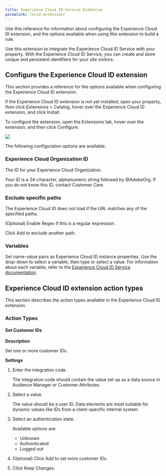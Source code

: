 ```yaml
---
title: Experience Cloud ID Service Extension
permalink: /ecid-extension/
---
```


Use this reference for information about configuring the Experience Cloud ID extension, and the options available when using this extension to build a rule.

Use this extension to integrate the Experience Cloud ID Service with your property. With the Experience Cloud ID Service, you can create and store unique and persistent identifiers for your site visitors.

## Configure the Experience Cloud ID extension

This section provides a reference for the options available when configuring the Experience Cloud ID extension.

If the Experience Cloud ID extension is not yet installed, open your property, then click Extensions > Catalog, hover over the Experience Cloud ID extension, and click Install.

To configure the extension, open the Extensions tab, hover over the extension, and then click Configure.

![](../images/ext-mcid-config.png)

The following configuration options are available:

### Experience Cloud Organization ID

The ID for your Experience Cloud Organization.

Your ID is a 24-character, alphanumeric string followed by @AdobeOrg. If you do not know this ID, contact Customer Care.

### Exclude specific paths

The Experience Cloud ID does not load if the URL matches any of the specified paths.

(Optional) Enable Regex if this is a regular expression.

Click Add to exclude another path.

### Variables

Set name-value pairs as Experience Cloud ID instance properties. Use the drop-down to select a variable, then type or select a value. For information about each variable, refer to the [Experience Cloud ID Service documentation](https://marketing.adobe.com/resources/help/en_US/mcvid/mcvid-overview.html).

## Experience Cloud ID extension action types

This section describes the action types available in the Experience Cloud ID extension.

### Action Types

#### Set Customer IDs

**Description**

Set one or more customer IDs.

**Settings**

1.  Enter the integration code.

    The integration code should contain the value set up as a data source in Audience Manager or Customer Attributes.

2.  Select a value.

    The value should be a user ID. Data elements are most suitable for dynamic values like IDs from a client-specific internal system.

3.  Select an authentication state.

    Available options are:

    *   Unknown
    *   Authenticated
    *   Logged out

4.  (Optional) Click Add to set more customer IDs.
5.  Click Keep Changes.
